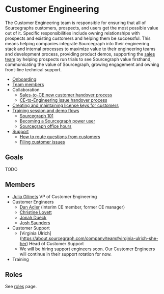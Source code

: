 # Customer Engineering

The Customer Engineering team is responsible for ensuring that all of Sourcegraphs customers, prospects, and users get the most possible value out of it. Specific responsibilities include owning relationships with prospects and existing customers and helping them be successful. This means helping companies integrate Sourcegraph into their engineering stack and internal processes to maximize value to their engineering teams and development process, providing product demos, supporting the [sales team](../sales/index.md) by helping prospects run trials to see Sourcegraph value firsthand, communicating the value of Sourcegraph, growing engagement and owning front-line technical support.

- [Onboarding](onboarding.md)
- [Team members](#members)
- Collaboration
  - [Sales-to-CE new customer handover process](../sales/sales_to_ce_handover.md)
  - [CE-to-Engineering issue handover process](ce_to_eng_handover.md)
- [Creating and maintaining license keys for customers](license_keys.md)
- [Training session and demo flows](training.md)
  - [Sourcegraph 101](training.md#sourcegraph-101-standard-demo-flow)
  - [Becoming a Sourcegraph power user](training.md#becoming-a-sourcegraph-power-user)
  - [Sourcegraph office hours](training.md#sourcegraph-office-hours)
- [Support](support.md)
  - [How to route questions from customers](routing_questions.md)
  - [Filing customer issues](customer_issues.md)

## Goals

TODO

## Members

- [Julia Gilinets](../../company/team/index.md#julia-gilinets-she-her) VP of Customer Engineering
- Customer Engineers
  - [Dan Adler](../../company/team/index.md#dan-adler-he-him) (interim CE member, former CE manager)
  - [Christine Lovett](../../company/team/index.md#christine-lovett-she-her)
  - [Jonah Dueck](../../company/team/index.md#jonah-dueck-he-him)
  - [Josh Saunders](../../company/team/index.md#josh-saunders)
- Customer Support
  - [Virginia Ulrich] (https://about.sourcegraph.com/company/team#virginia-ulrich-she-her) Head of Customer Support
  - We will be hiring support engineers soon. Our Customer Engineers will continue in their support rotation for now.
- Training


## Roles

See [roles](./roles/index.md) page.
